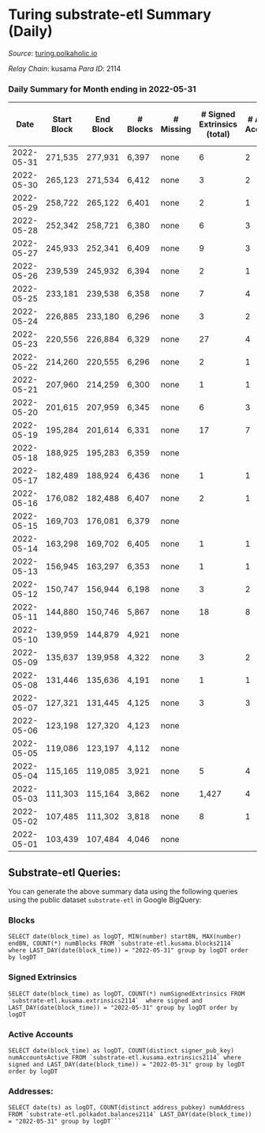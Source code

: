 # Turing substrate-etl Summary (Daily)

_Source_: [turing.polkaholic.io](https://turing.polkaholic.io)

*Relay Chain*: kusama
*Para ID*: 2114



### Daily Summary for Month ending in 2022-05-31


| Date | Start Block | End Block | # Blocks | # Missing | # Signed Extrinsics (total) | # Active Accounts | # Addresses with Balances | # Events | # Transfers | # XCM Transfers In | # XCM Transfers Out |
| ---- | ----------- | --------- | -------- | --------- | --------------------------- | ----------------- | ------------------------- | -------- | ----------- | ------------------ | ------------------- |
| 2022-05-31 | 271,535 | 277,931 | 6,397 | none  | 6 | 2 | 1,435 | 13,252 | 1  |   |   |
| 2022-05-30 | 265,123 | 271,534 | 6,412 | none  | 3 | 2 | 1,435 | 13,229 |   |   |   |
| 2022-05-29 | 258,722 | 265,122 | 6,401 | none  | 2 | 1 | 1,435 | 13,242 |   |   |   |
| 2022-05-28 | 252,342 | 258,721 | 6,380 | none  | 6 | 3 | 1,435 | 13,165 |   |   |   |
| 2022-05-27 | 245,933 | 252,341 | 6,409 | none  | 9 | 3 | 1,435 | 13,210 |   |   |   |
| 2022-05-26 | 239,539 | 245,932 | 6,394 | none  | 2 | 1 | 1,435 | 13,144 | 1  |   |   |
| 2022-05-25 | 233,181 | 239,538 | 6,358 | none  | 7 | 4 | 1,434 | 13,030 |   |   |   |
| 2022-05-24 | 226,885 | 233,180 | 6,296 | none  | 3 | 2 | 1,434 | 12,888 |   |   |   |
| 2022-05-23 | 220,556 | 226,884 | 6,329 | none  | 27 | 4 | 1,434 | 12,993 | 7  |   |   |
| 2022-05-22 | 214,260 | 220,555 | 6,296 | none  | 2 | 1 | 1,434 | 12,836 |   |   |   |
| 2022-05-21 | 207,960 | 214,259 | 6,300 | none  | 1 | 1 | 1,434 | 12,814 |   |   |   |
| 2022-05-20 | 201,615 | 207,959 | 6,345 | none  | 6 | 3 | 1,434 | 12,910 | 1  |   |   |
| 2022-05-19 | 195,284 | 201,614 | 6,331 | none  | 17 | 7 | 1,434 | 12,888 | 4  |   |   |
| 2022-05-18 | 188,925 | 195,283 | 6,359 | none  |  |  | 1,433 | 12,851 |   |   |   |
| 2022-05-17 | 182,489 | 188,924 | 6,436 | none  | 1 | 1 | 1,433 | 13,022 |   |   |   |
| 2022-05-16 | 176,082 | 182,488 | 6,407 | none  | 2 | 1 | 1,433 | 12,968 |   |   |   |
| 2022-05-15 | 169,703 | 176,081 | 6,379 | none  |  |  | 1,433 | 12,891 |   |   |   |
| 2022-05-14 | 163,298 | 169,702 | 6,405 | none  | 1 | 1 | 1,433 | 12,960 |   |   |   |
| 2022-05-13 | 156,945 | 163,297 | 6,353 | none  | 1 | 1 | 1,433 | 12,843 |   |   |   |
| 2022-05-12 | 150,747 | 156,944 | 6,198 | none  | 3 | 2 | 1,433 | 12,556 |   |   |   |
| 2022-05-11 | 144,880 | 150,746 | 5,867 | none  | 18 | 8 | 1,433 | 11,853 | 6  |   |   |
| 2022-05-10 | 139,959 | 144,879 | 4,921 | none  |  |  | 1,431 | 9,848 |   |   |   |
| 2022-05-09 | 135,637 | 139,958 | 4,322 | none  | 3 | 2 | 1,431 | 8,663 | 2  |   |   |
| 2022-05-08 | 131,446 | 135,636 | 4,191 | none  | 1 | 1 | 1,431 | 8,388 |   |   |   |
| 2022-05-07 | 127,321 | 131,445 | 4,125 | none  | 3 | 3 | 1,431 | 8,271 | 1  |   |   |
| 2022-05-06 | 123,198 | 127,320 | 4,123 | none  |  |  | 1,430 | 8,248 |   |   |   |
| 2022-05-05 | 119,086 | 123,197 | 4,112 | none  |  |  | 1,430 | 8,229 |   |   |   |
| 2022-05-04 | 115,165 | 119,085 | 3,921 | none  | 5 | 4 | 1,430 | 7,872 | 2  |   |   |
| 2022-05-03 | 111,303 | 115,164 | 3,862 | none  | 1,427 | 4 | 1,429 | 24,716 | 1,413  |   |   |
| 2022-05-02 | 107,485 | 111,302 | 3,818 | none  | 8 | 1 | 27 | 7,690 | 7  |   |   |
| 2022-05-01 | 103,439 | 107,484 | 4,046 | none  |  |  | 23 | 8,108 |   |   |   |

## Substrate-etl Queries:
You can generate the above summary data using the following queries using the public dataset `substrate-etl` in Google BigQuery:


### Blocks
```
SELECT date(block_time) as logDT, MIN(number) startBN, MAX(number) endBN, COUNT(*) numBlocks FROM `substrate-etl.kusama.blocks2114`  where LAST_DAY(date(block_time)) = "2022-05-31" group by logDT order by logDT
```


### Signed Extrinsics
```
SELECT date(block_time) as logDT, COUNT(*) numSignedExtrinsics FROM `substrate-etl.kusama.extrinsics2114`  where signed and LAST_DAY(date(block_time)) = "2022-05-31" group by logDT order by logDT
```


### Active Accounts
```
SELECT date(block_time) as logDT, COUNT(distinct signer_pub_key) numAccountsActive FROM `substrate-etl.kusama.extrinsics2114` where signed and LAST_DAY(date(block_time)) = "2022-05-31" group by logDT order by logDT
```


### Addresses:
```
SELECT date(ts) as logDT, COUNT(distinct address_pubkey) numAddress FROM `substrate-etl.polkadot.balances2114` LAST_DAY(date(block_time)) = "2022-05-31" group by logDT```

